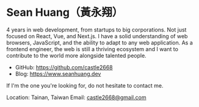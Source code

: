 # Sean Huang（黃永翔）

4 years in web development, from startups to big corporations.
Not just focused on React, Vue, and Next.js. I have a solid understanding of web browsers, JavaScript, and the ability to adapt to any web application.
As a frontend engineer, the web is still a thriving ecosystem and I want to contribute to the world more alongside talented people.

- GitHub: https://github.com/castle2668
- Blog: https://www.seanhuang.dev

If I'm the one you're looking for, do not hesitate to contact me.

Location: Tainan, Taiwan
Email: castle2668@gmail.com

